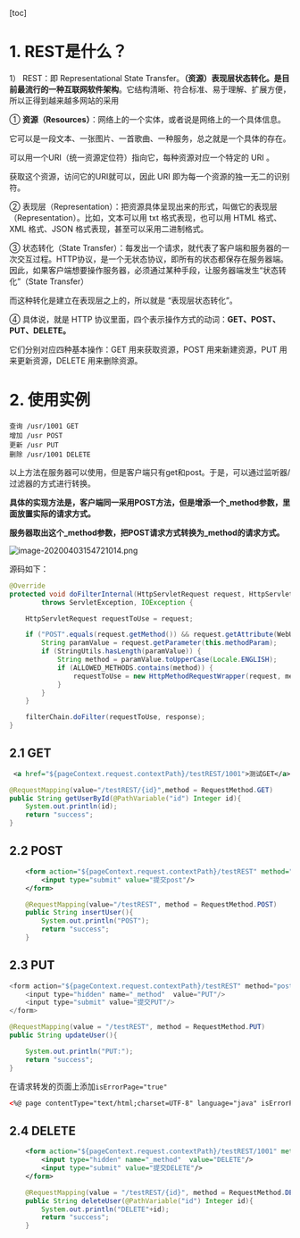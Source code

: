 [toc]

# 1. REST是什么？

1） REST：即 Representational State Transfer。**（资源）表现层状态转化。是目前最流行的一种互联网软件架构**。它结构清晰、符合标准、易于理解、扩展方便，所以正得到越来越多网站的采用

①  **资源（Resources）**：网络上的一个实体，或者说是网络上的一个具体信息。

它可以是一段文本、一张图片、一首歌曲、一种服务，总之就是一个具体的存在。

可以用一个URI（统一资源定位符）指向它，每种资源对应一个特定的 URI 。

获取这个资源，访问它的URI就可以，因此 URI 即为每一个资源的独一无二的识别符。

②  表现层（Representation）：把资源具体呈现出来的形式，叫做它的表现层（Representation）。比如，文本可以用 txt 格式表现，也可以用 HTML 格式、XML 格式、JSON 格式表现，甚至可以采用二进制格式。

③  状态转化（State Transfer）：每发出一个请求，就代表了客户端和服务器的一次交互过程。HTTP协议，是一个无状态协议，即所有的状态都保存在服务器端。因此，如果客户端想要操作服务器，必须通过某种手段，让服务器端发生“状态转化”（State Transfer）

而这种转化是建立在表现层之上的，所以就是 “表现层状态转化”。

④  具体说，就是 HTTP 协议里面，四个表示操作方式的动词：**GET、POST、PUT、DELETE。**

它们分别对应四种基本操作：GET 用来获取资源，POST 用来新建资源，PUT 用来更新资源，DELETE 用来删除资源。

# 2. 使用实例

```
查询 /usr/1001 GET 
增加 /usr POST
更新 /usr PUT
删除 /usr/1001 DELETE
```

以上方法在服务器可以使用，但是客户端只有get和post。于是，可以通过监听器/过滤器的方式进行转换。

**具体的实现方法是，客户端同一采用POST方法，但是增添一个_method参数，里面放置实际的请求方式。**

**服务器取出这个_method参数，把POST请求方式转换为\_method的请求方式。**

![image-20200403154721014.png](https://i.loli.net/2020/04/03/ckGVqezY5nROiyo.png)

源码如下：

```java
@Override
protected void doFilterInternal(HttpServletRequest request, HttpServletResponse response, FilterChain filterChain)
		throws ServletException, IOException {

	HttpServletRequest requestToUse = request;

	if ("POST".equals(request.getMethod()) && request.getAttribute(WebUtils.ERROR_EXCEPTION_ATTRIBUTE) == null) {
		String paramValue = request.getParameter(this.methodParam);
		if (StringUtils.hasLength(paramValue)) {
			String method = paramValue.toUpperCase(Locale.ENGLISH);
			if (ALLOWED_METHODS.contains(method)) {
				requestToUse = new HttpMethodRequestWrapper(request, method);
			}
		}
	}

	filterChain.doFilter(requestToUse, response);
}
```

## 2.1 GET

```xml
 <a href="${pageContext.request.contextPath}/testREST/1001">测试GET</a><br>
```

```java
@RequestMapping(value="/testREST/{id}",method = RequestMethod.GET)
public String getUserById(@PathVariable("id") Integer id){
    System.out.println(id);
    return "success";
}
```

## 2.2 POST

```xml
    <form action="${pageContext.request.contextPath}/testREST" method="post">
        <input type="submit" value="提交post"/>
    </form>
```

```java
    @RequestMapping(value="/testREST", method = RequestMethod.POST)
    public String insertUser(){
        System.out.println("POST");
        return "success";
    }
```

## 2.3 PUT

```java
<form action="${pageContext.request.contextPath}/testREST" method="post">
    <input type="hidden" name="_method"  value="PUT"/>
    <input type="submit" value="提交PUT"/>
</form>
```

```java
@RequestMapping(value = "/testREST", method = RequestMethod.PUT)
public String updateUser(){

    System.out.println("PUT:");
    return "success";
}
```

在请求转发的页面上添加`isErrorPage="true"`

```xml
<%@ page contentType="text/html;charset=UTF-8" language="java" isErrorPage="true" %>
```

## 2.4 DELETE

```XML
    <form action="${pageContext.request.contextPath}/testREST/1001" method="post">
        <input type="hidden" name="_method"  value="DELETE"/>
        <input type="submit" value="提交DELETE"/>
    </form>
```

```java
    @RequestMapping(value = "/testREST/{id}", method = RequestMethod.DELETE)
    public String deleteUser(@PathVariable("id") Integer id){
        System.out.println("DELETE"+id);
        return "success";
    }
```

